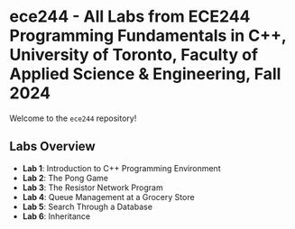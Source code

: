 # ece244 - All Labs from ECE244 Programming Fundamentals in C++, University of Toronto, Faculty of Applied Science &amp; Engineering, Fall 2024

Welcome to the `ece244` repository! 

## Labs Overview
- **Lab 1**: Introduction to C++ Programming Environment
- **Lab 2**: The Pong Game
- **Lab 3**: The Resistor Network Program
- **Lab 4**: Queue Management at a Grocery Store
- **Lab 5**: Search Through a Database
- **Lab 6**: Inheritance

